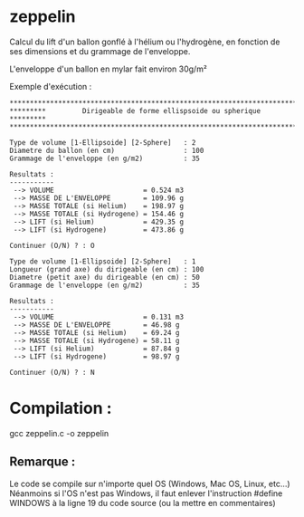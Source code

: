 # zeppelin
Calcul du lift d'un ballon gonflé à l'hélium ou l'hydrogène, en fonction de ses dimensions et du grammage de l'enveloppe.  

L'enveloppe d'un ballon en mylar fait environ 30g/m²

Exemple d'exécution :

    *******************************************************************************
    *********         Dirigeable de forme ellispsoide ou spherique        *********
    *******************************************************************************

    Type de volume [1-Ellipsoide] [2-Sphere]   : 2
    Diametre du ballon (en cm)                 : 100
    Grammage de l'enveloppe (en g/m2)          : 35

    Resultats :
    -----------
     --> VOLUME                      = 0.524 m3
     --> MASSE DE L'ENVELOPPE        = 109.96 g
     --> MASSE TOTALE (si Helium)    = 198.97 g
     --> MASSE TOTALE (si Hydrogene) = 154.46 g
     --> LIFT (si Helium)            = 429.35 g
     --> LIFT (si Hydrogene)         = 473.86 g
    
    Continuer (O/N) ? : O
    
    Type de volume [1-Ellipsoide] [2-Sphere]   : 1
    Longueur (grand axe) du dirigeable (en cm) : 100
    Diametre (petit axe) du dirigeable (en cm) : 50
    Grammage de l'enveloppe (en g/m2)          : 35
    
    Resultats :
    -----------
     --> VOLUME                      = 0.131 m3
     --> MASSE DE L'ENVELOPPE        = 46.98 g
     --> MASSE TOTALE (si Helium)    = 69.24 g
     --> MASSE TOTALE (si Hydrogene) = 58.11 g
     --> LIFT (si Helium)            = 87.84 g
     --> LIFT (si Hydrogene)         = 98.97 g
    
    Continuer (O/N) ? : N


# Compilation :
gcc zeppelin.c -o zeppelin

## Remarque :
Le code se compile sur n'importe quel OS (Windows, Mac OS, Linux, etc...)  
Néanmoins si l'OS n'est pas Windows, il faut enlever l'instruction #define WINDOWS à la ligne 19 du code source (ou la mettre en commentaires)

